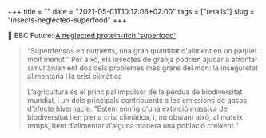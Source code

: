 +++
title = ""
date = "2021-05-01T10:12:06+02:00"
tags = ["retalls"]
slug = "insects-neglected-superfood"
+++

📎 BBC Future: [A neglected protein-rich 'superfood'](https://www.bbc.com/future/article/20210420-the-protein-rich-superfood-most-europeans-wont-eat)

> “Superdensos en nutrients, una gran quantitat d'aliment en un paquet molt menut.” Per això, els insectes de granja podrien ajudar a afrontar simultàniament dos dels problemes més grans del món: la inseguretat alimentària i la crisi climàtica
> 
> L’agricultura és el principal impulsor de la pèrdua de biodiversitat mundial, i un dels principals contribuents a les emissions de gasos d’efecte hivernacle. “Estem enmig d'una extinció massiva de biodiversitat i en plena crisi climàtica, i, no obstant això, al mateix temps, hem d’alimentar d’alguna manera una població creixent.”
